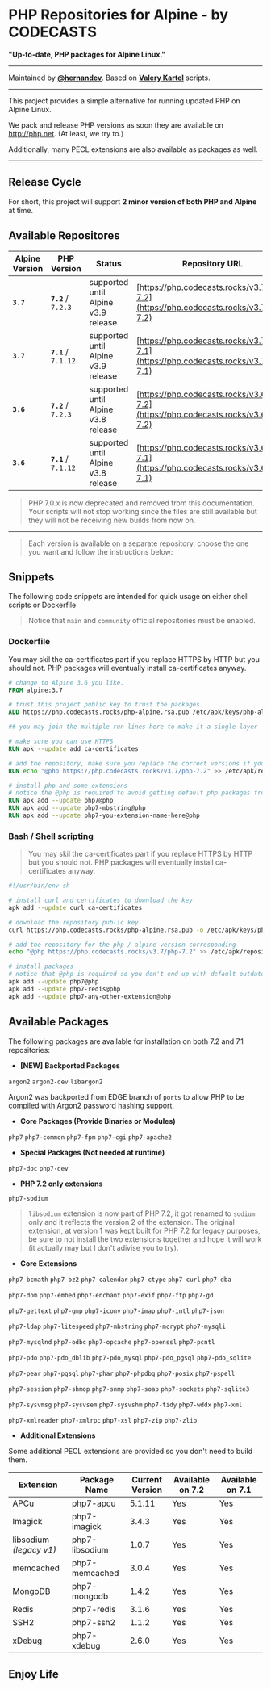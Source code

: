 # PHP Repositories for Alpine - by CODECASTS

**"Up-to-date, PHP packages for Alpine Linux."**

---

Maintained by **[@hernandev](https://github.com/hernandev)**. Based on **[Valery Kartel](https://github.com/vakartel)** scripts.

---

This project provides a simple alternative for running updated PHP on Alpine Linux.

We pack and release PHP versions as soon they are available on http://php.net. (At least, we try to.)

Additionally, many PECL extensions are also available as packages as well.

---

## Release Cycle

For short, this project will support **2 minor version of both PHP and Alpine**  at time.

## Available Repositores

| Alpine Version  | PHP Version             | Status                               | Repository URL 
| -               | -                       | -                                    | -
| **`3.7`**       | **`7.2`** / `7.2.3`     | supported until Alpine v3.9 release  | [https://php.codecasts.rocks/v3.7/php-7.2](https://php.codecasts.rocks/v3.7/php-7.2)
| **`3.7`**       | **`7.1`** / `7.1.12`    | supported until Alpine v3.9 release  | [https://php.codecasts.rocks/v3.7/php-7.1](https://php.codecasts.rocks/v3.7/php-7.1) 
| **`3.6`**       | **`7.2`** / `7.2.3`     | supported until Alpine v3.8 release  | [https://php.codecasts.rocks/v3.6/php-7.2](https://php.codecasts.rocks/v3.6/php-7.2)
| **`3.6`**       | **`7.1`** / `7.1.12`    | supported until Alpine v3.8 release  | [https://php.codecasts.rocks/v3.6/php-7.1](https://php.codecasts.rocks/v3.6/php-7.1)

> PHP 7.0.x is now deprecated and removed from this documentation. Your scripts will not stop working since the files are still available but they will not be receiving new builds from now on.

---

> Each version is available on a separate repository, choose the one you want and follow the instructions below:

## Snippets

The following code snippets are intended for quick usage on either shell scripts or Dockerfile

> Notice that `main` and `community` official repositories must be enabled.

### Dockerfile

You may skil the ca-certificates part if you replace HTTPS by HTTP but you should not. PHP packages will eventually install ca-certificates anyway.

```dockerfile
# change to Alpine 3.6 you like.
FROM alpine:3.7

# trust this project public key to trust the packages.
ADD https://php.codecasts.rocks/php-alpine.rsa.pub /etc/apk/keys/php-alpine.rsa.pub

## you may join the multiple run lines here to make it a single layer

# make sure you can use HTTPS
RUN apk --update add ca-certificates

# add the repository, make sure you replace the correct versions if you want.
RUN echo "@php https://php.codecasts.rocks/v3.7/php-7.2" >> /etc/apk/repositories

# install php and some extensions
# notice the @php is required to avoid getting default php packages from alpine instead.
RUN apk add --update php7@php
RUN apk add --update php7-mbstring@php
RUN apk add --update php7-you-extension-name-here@php
```

### Bash / Shell scripting

> You may skil the ca-certificates part if you replace HTTPS by HTTP but you should not. PHP packages will eventually install ca-certificates anyway.


```bash
#!/usr/bin/env sh

# install curl and certificates to download the key
apk add --update curl ca-certificates

# download the repository public key
curl https://php.codecasts.rocks/php-alpine.rsa.pub -o /etc/apk/keys/php-alpine.rsa.pub

# add the repository for the php / alpine version corresponding
echo "@php https://php.codecasts.rocks/v3.7/php-7.2" >> /etc/apk/repositories

# install packages
# notice that @php is required so you don't end up with default outdated php packages from community repository.
apk add --update php7@php
apk add --update php7-redis@php
apk add --update php7-any-other-extension@php

```


## Available Packages

The following packages are available for installation on both 7.2 and 7.1 repositories:

- **[NEW]** **Backported Packages**

`argon2` `argon2-dev` `libargon2`

Argon2 was backported from EDGE branch of `ports` to allow PHP to be compiled with Argon2 password hashing support.

- **Core Packages (Provide Binaries or Modules)**

`php7` `php7-common` `php7-fpm` `php7-cgi` `php7-apache2`

- **Special Packages (Not needed at runtime)**

`php7-doc` `php7-dev`

- **PHP 7.2 only extensions**

`php7-sodium`

> `libsodium` extension is now part of PHP 7.2, it got renamed to `sodium` only and it reflects the version 2 of the extension.
> The original extension, at version 1 was kept built for PHP 7.2 for legacy purposes, be sure to not install the two extensions together and hope it will work (it actually may but I don't adivise you to try). 

- **Core Extensions**


`php7-bcmath` `php7-bz2` `php7-calendar` `php7-ctype` `php7-curl` `php7-dba` 

`php7-dom` `php7-embed` `php7-enchant` `php7-exif` `php7-ftp` `php7-gd` 

`php7-gettext` `php7-gmp` `php7-iconv` `php7-imap` `php7-intl` `php7-json`

`php7-ldap` `php7-litespeed` `php7-mbstring` `php7-mcrypt` `php7-mysqli`

`php7-mysqlnd` `php7-odbc` `php7-opcache` `php7-openssl` `php7-pcntl`

`php7-pdo` `php7-pdo_dblib` `php7-pdo_mysql` `php7-pdo_pgsql` `php7-pdo_sqlite`

`php7-pear` `php7-pgsql` `php7-phar` `php7-phpdbg` `php7-posix` `php7-pspell`

`php7-session` `php7-shmop` `php7-snmp` `php7-soap` `php7-sockets` `php7-sqlite3`

`php7-sysvmsg` `php7-sysvsem` `php7-sysvshm` `php7-tidy` `php7-wddx` `php7-xml` 

`php7-xmlreader` `php7-xmlrpc` `php7-xsl` `php7-zip` `php7-zlib`
  
- **Additional Extensions**

Some additional PECL extensions are provided so you don't need to build them.

| Extension                | Package Name   | Current Version | Available on 7.2 | Available on 7.1 |
|--------------------------|----------------|-----------------|------------------|------------------|
| APCu                     | php7-apcu      | 5.1.11          | Yes              | Yes              |
| Imagick                  | php7-imagick   | 3.4.3           | Yes              | Yes              |
| libsodium _(legacy v1)_  | php7-libsodium | 1.0.7           | Yes              | Yes              |
| memcached                | php7-memcached | 3.0.4           | Yes              | Yes              |
| MongoDB                  | php7-mongodb   | 1.4.2           | Yes              | Yes              |
| Redis                    | php7-redis     | 3.1.6           | Yes              | Yes              |
| SSH2                     | php7-ssh2      | 1.1.2           | Yes              | Yes              |
| xDebug                   | php7-xdebug    | 2.6.0           | Yes              | Yes              |


## Enjoy Life
